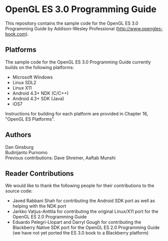 OpenGL ES 3.0 Programming Guide
===============================

This repository contains the sample code for the OpenGL ES 3.0 Programming Guide by Addison-Wesley Professional (http://www.opengles-book.com). 

## Platforms ##
The sample code for the OpenGL ES 3.0 Programming Guide currently builds on the following platforms:

* Microsoft Windows 
* Linux SDL2
* Linux X11
* Android 4.3+ NDK (C/C++)
* Android 4.3+ SDK (Java)
* iOS7

Instructions for building for each platform are provided in Chapter 16, "OpenGL ES Platforms".

## Authors ##
Dan Ginsburg<br/>
Budirijanto Purnomo<br/>
Previous contributions: Dave Shreiner, Aaftab Munshi

## Reader Contributions ##
We would like to thank the following people for their contributions to the source code:
* Javed Rabbani Shah for contributing the Android SDK port as well as helping with the NDK port
* Jarkko Vatjus-Anttila for contributing the original Linux/X11 port for the OpenGL ES 2.0 Programming Guide
* Eduardo Pelegri-Llopart and Darryl Gough for contributing the Blackberry Native SDK port for the OpenGL ES 2.0 Programming Guide (we have not yet ported the ES 3.0 book to a Blackberry platform)



